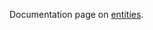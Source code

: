 Documentation page on [entities](https://jbreckmckye.gitbook.io/node-ts-architecture/step-by-step/entities).